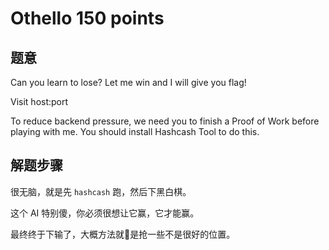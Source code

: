 Othello 150 points
================

题意
-------------

Can you learn to lose? Let me win and I will give you flag!

Visit host:port

To reduce backend pressure, we need you to finish a Proof of Work before playing with me. You should install Hashcash Tool to do this.

解题步骤
-------------

很无脑，就是先 `hashcash` 跑，然后下黑白棋。

这个 AI 特别傻，你必须很想让它赢，它才能赢。

最终终于下输了，大概方法就是抢一些不是很好的位置。